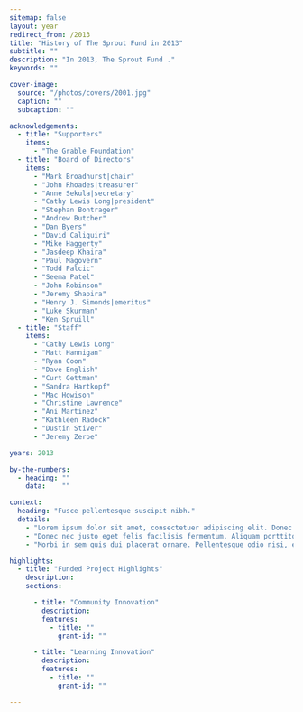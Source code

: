 ```yaml
---
sitemap: false
layout: year
redirect_from: /2013
title: "History of The Sprout Fund in 2013"
subtitle: ""
description: "In 2013, The Sprout Fund ."
keywords: ""

cover-image:
  source: "/photos/covers/2001.jpg"
  caption: ""
  subcaption: ""

acknowledgements:
  - title: "Supporters"
    items:
      - "The Grable Foundation"
  - title: "Board of Directors"
    items:
      - "Mark Broadhurst|chair"
      - "John Rhoades|treasurer"
      - "Anne Sekula|secretary"
      - "Cathy Lewis Long|president"
      - "Stephan Bontrager"
      - "Andrew Butcher"
      - "Dan Byers"
      - "David Caliguiri"
      - "Mike Haggerty"
      - "Jasdeep Khaira"
      - "Paul Magovern"
      - "Todd Palcic"
      - "Seema Patel"
      - "John Robinson"
      - "Jeremy Shapira"
      - "Henry J. Simonds|emeritus"
      - "Luke Skurman"
      - "Ken Spruill"
  - title: "Staff"
    items:
      - "Cathy Lewis Long"
      - "Matt Hannigan"
      - "Ryan Coon"
      - "Dave English"
      - "Curt Gettman"
      - "Sandra Hartkopf"
      - "Mac Howison"
      - "Christine Lawrence"
      - "Ani Martinez"
      - "Kathleen Radock"
      - "Dustin Stiver"
      - "Jeremy Zerbe"

years: 2013

by-the-numbers:
  - heading: ""
    data:    ""

context:
  heading: "Fusce pellentesque suscipit nibh."
  details:
    - "Lorem ipsum dolor sit amet, consectetuer adipiscing elit. Donec odio. Quisque volutpat mattis eros. Nullam malesuada erat ut turpis. Suspendisse urna nibh, viverra non, semper suscipit, posuere a, pede."
    - "Donec nec justo eget felis facilisis fermentum. Aliquam porttitor mauris sit amet orci. Aenean dignissim pellentesque felis."
    - "Morbi in sem quis dui placerat ornare. Pellentesque odio nisi, euismod in, pharetra a, ultricies in, diam. Sed arcu. Cras consequat."

highlights:
  - title: "Funded Project Highlights"
    description:
    sections:

      - title: "Community Innovation"
        description:
        features:
          - title: ""
            grant-id: ""

      - title: "Learning Innovation"
        description:
        features:
          - title: ""
            grant-id: ""

---
```

